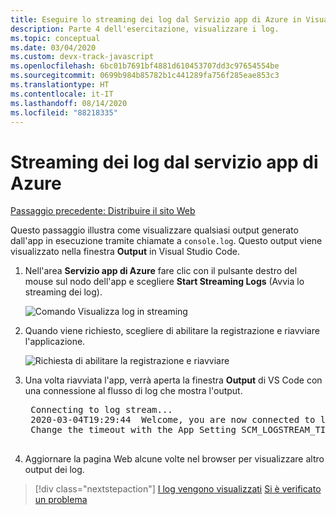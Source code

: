 ```yaml
---
title: Eseguire lo streaming dei log dal Servizio app di Azure in Visual Studio Code
description: Parte 4 dell'esercitazione, visualizzare i log.
ms.topic: conceptual
ms.date: 03/04/2020
ms.custom: devx-track-javascript
ms.openlocfilehash: 6bc01b7691bf4881d610453707dd3c97654554be
ms.sourcegitcommit: 0699b984b85782b1c441289fa756f285eae853c3
ms.translationtype: HT
ms.contentlocale: it-IT
ms.lasthandoff: 08/14/2020
ms.locfileid: "88218335"
---
```

# <a name="stream-logs-from-azure-app-service"></a>Streaming dei log dal servizio app di Azure

[Passaggio precedente: Distribuire il sito Web](tutorial-vscode-azure-app-service-node-03.md)

Questo passaggio illustra come visualizzare qualsiasi output generato dall'app in esecuzione tramite chiamate a `console.log`. Questo output viene visualizzato nella finestra **Output** in Visual Studio Code.

1. Nell'area **Servizio app di Azure** fare clic con il pulsante destro del mouse sul nodo dell'app e scegliere **Start Streaming Logs** (Avvia lo streaming dei log).

    ![Comando Visualizza log in streaming](media/deploy-azure/start-streaming-logs.png)

1. Quando viene richiesto, scegliere di abilitare la registrazione e riavviare l'applicazione.

    ![Richiesta di abilitare la registrazione e riavviare](media/deploy-azure/enable-restart.png)

1. Una volta riavviata l'app, verrà aperta la finestra **Output** di VS Code con una connessione al flusso di log che mostra l'output.

    <pre>
    Connecting to log stream...
    2020-03-04T19:29:44  Welcome, you are now connected to log-streaming service. The default timeout is 2 hours.
    Change the timeout with the App Setting SCM_LOGSTREAM_TIMEOUT (in seconds).
    </pre>

1. Aggiornare la pagina Web alcune volte nel browser per visualizzare altro output dei log.

> [!div class="nextstepaction"]
> [I log vengono visualizzati](tutorial-vscode-azure-app-service-node-05.md) [Si è verificato un problema](https://www.research.net/r/PWZWZ52?tutorial=node-deployment-azureappservice&step=tailing-logs)
